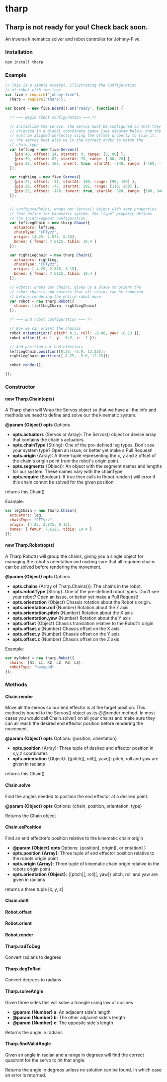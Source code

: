 # tharp

## Tharp is not ready for you! Check back soon.
An inverse kinematics solver and robot controller for Johnny-Five.

### Installation
````bash
npm install tharp
````

### Example
````js
// This is a simple excerpt, illustrating the configuration
// of robot with two legs
var five = require("johnny-five"),
  Tharp = require("tharp");

var board = new five.Board().on("ready", function() {

  /* === Begin robot configuration === */

  // Initialize the servos. The servos must be configured so that they are
  // oriented in a global coordinate space (see diagram below) and the servo
  // must be aligned perfectly using the offset property to trim it.
  // The servos must also be in the correct order to match the
  // chain type
  var leftLeg = new five.Servos([
    {pin:40, offset: 24, startAt: 0, range: [0, 90] },
    {pin:39, offset: 87, startAt: 78, range: [-80, 78] },
    {pin:38, offset: 165, invert: true, startAt: -140, range: [-160, -10] }
  ]);

  var rightLeg = new five.Servos([
    {pin:27, offset: -31, startAt: 180, range: [90, 180] },
    {pin:26, offset: -77, startAt: 102, range: [110, 260] },
    {pin:25, offset: -176, invert: true, startAt: 320, range: [180, 340] }
  ]);


  // configuredhain() wraps our Servos() object with some properties
  // that define the kinematic system. The "type" property defines
  // the joint/segment configuration.
  var leftLegChain = new tharp.Chain({
    actuators: leftLeg,
    chainType: "CFTyzz",
    origin: [4.25, 2.875, 8.15],
    bones: { femur: 7.6125, tibia: 10.4 }
  });

  var rightLegChain = new tharp.Chain({
    actuators: rightLeg,
    chainType: "CFTyzz",
    origin: [-4.25, 2.875, 8.15],
    bones: { femur: 7.6125, tibia: 10.4 }
  });

  // Robot() wraps our chains, gives us a place to orient the
  // robot chassis and ensures that all chains can be rendered
  // before rendering the entire robot move
  var robot = new tharp.Robot({
    chains: [leftLegChain, rightLegChain]
  });

  /* === End robot configuration === */

  // Now we can orient the chassis
  robot.orientation({ pitch: 0.1, roll: -0.08, yaw: -0.13 });
  robot.offset({ x: 1, y: -0.2, z: -1 });

  // And position our end effectors
  leftLegChain.position([8.25, -5.0, 12.25]);
  rightLegChain.position([-8.25, -5.0, 12.25]);

  robot.render();

});

````

### Constructor

#### **new Tharp.Chain(opts)**

A Tharp chain will Wrap the Servos object so that we have all the info and methods we need to define and solve our the kinematic system.

**@param {Object} opts** Options
- **opts.actuators** {Servos or Array}: The Servos() object or device array that contains the chain's actuators.
- **opts.chainType** {String}: One of the pre-defined leg types. Don't see your system type? Open an issue, or better yet make a Pull Request!
- **opts.origin** {Array}: A three-tuple representing the x, y and z offset of the chain's origin point from the robot's origin point.
- **opts.segments** {Object}: An object with the segment names and lengths for our system. These names vary with the chainType
- **opts.require** {Boolean}: If true then calls to Robot.render() will error if this chain cannot be solved for the given position.

returns this Chain()

Example:

````js
var legChain = new tharp.Chain({
  actuators: leg,
  chainType: "CFTyzz",
  origin: [4.25, 2.875, 8.15],
  bones: { femur: 7.6125, tibia: 10.4 }
});
````

#### **new Tharp.Robot(opts)**

A Tharp Robot() will group the chains, giving you a single object for managing the robot's orientation and making sure that all required chains can be solved before rendering the movement.

**@param {Object} opts** Options
- **opts.chains** {Array of Tharp.Chains()}: The chains in the robot.
- **opts.robotType** {String}: One of the pre-defined robot types. Don't see your robot? Open an issue, or better yet make a Pull Request!
- **opts.orientation** {Object} Chassis rotation about the Robot's origin.
 - **opts.orientation.roll** {Number} Rotation about the Z axis
 - **opts.orientation.pitch** {Number} Rotation about the X axis
 - **opts.orientation.yaw** {Number} Rotation about the Y axis
- **opts.offset** {Object} Chassis translation relative to the Robot's origin
 - **opts.offset.x** {Number} Chassis offset on the X axis
 - **opts.offset.y** {Number} Chassis offset on the Y axis
 - **opts.offset.z** {Number} Chassis offset on the Z axis

 Example:

 ````js
 var myRobot = new tharp.Robot({
   chains: [R1, L1, R2, L2, R3, L3],
   robotType: "hexapod"
 });
 ````

### Methods

#### **Chain.render**

Move all the servos so our end effector is at the target position. This method is bound to the Servos() object as its @@render method. In most cases  you would call Chain.solve() on all your chains and make sure they can all reach the desired end effector position before rendering the movement.

**@param {Object} opts** Options: {position, orientation}
- **opts.position** {Array}: Three tuple of desired end effector position in x,y,z coordinates
- **opts.orientation** {Object}: {[pitch][, roll][, yaw]}: pitch, roll and yaw are given in radians

returns this Chain()

#### **Chain.solve**
Find the angles needed to position the end effector at a desired point.

**@param {Object} opts** Options: {chain, position, orientation, type}

Returns the Chain object

#### **Chain.eePosition**
Find an end effector's position relative to the kinematic chain origin
- **@param {Object} opts** Options: {position[, origin][, orientation] }
- **opts.position {Array}**: Three tuple of end effector position relative to the robots origin point
- **opts.origin {Array}**: Three tuple of kinematic chain origin relative to the robots origin point
- **opts.orientation {Object}**: {[pitch][, roll][, yaw]} pitch, roll and yaw are given in radians

returns a three tuple [x, y, z]

#### **Chain.doIK**

#### **Robot.offset**

#### **Robot.orient**

#### **Robot.render**

#### **Tharp.radToDeg**
Convert radians to degrees

#### **Tharp.degToRad**
Convert degrees to radians

#### **Tharp.solveAngle**
Given three sides this will solve a triangle using law of cosines
- **@param {Number} a**: An adjacent side's length
- **@param {Number} b**: The other adjacent side's length
- **@param {Number} c**: The opposite side's length

Returns the angle in radians

#### **Tharp.findValidAngle**
Given an angle in radian and a range in degrees will find the correct quadrant for the servo to hit that angle.

Returns the angle in degrees unless no solution can be found. In which case an error is returned.
